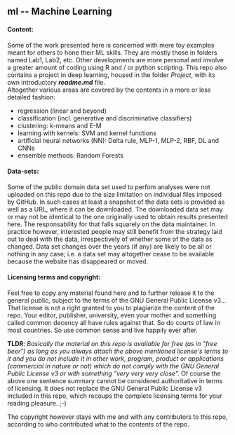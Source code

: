 ## ml -- Machine Learning

#### Content:
Some of the work presented here is concerned with mere toy examples meant for others to hone their ML skills. They are mostly those in folders named Lab1, Lab2, etc. Other developments are more personal and involve a greater amount of coding using R and / or python scripting. This repo also contains a project in deep learning, housed in the folder *Project*, with its own introductory ***readme.md*** file.  
Altogether various areas are covered by the contents in a more or less detailed fashion:
- regression (linear and beyond)
- classification (incl. generative and discriminative classifiers)
- clustering: k-means and E-M
- learning with kernels: SVM and kernel functions
- artificial neural networks (NN): Delta rule, MLP-1, MLP-2, RBF, DL and CNNs
- ensemble methods: Random Forests

#### Data-sets:
Some of the public domain data set used to perfom analyses were not uploaded on this repo due to the size limitation on individual files imposed by GitHub. In such cases at least a snapshot of the data sets is provided as well as a URL, where it can be downloaded. The downloaded data set may or may not be identical to the one originally used to obtain results presented here. The responsability for that falls squarely on the data maintainer. In practice however, interested people may still benefit from the strategy laid out to deal with the data, irrespectively of whether some of the data as changed. Data set changes over the years (if any) are likely to be all or nothing in any case; i.e. a data set may altogether cease to be available because the website has disappeared or moved.

#### Licensing terms and copyright:
Feel free to copy any material found here and to further release it to the general public, subject to the terms of the GNU General Public License v3... That license is not a right granted to you to plagiarize the content of the repo. Your editor, publisher, university, even your mother and something called common decency all have rules against that. So do courts of law in most countries. So use common sense and live happily ever after.

**TLDR**: *Basically the material on this repo is available for free (as in "free beer") as long as you always attach the above mentioned license's terms to it and you do not include it in other work, program, product or applications (commercial in nature or not) which do not comply with the GNU General Public License v3 or with something "very very very close".*
Of course the above one sentence summary cannot be considered authoritative in terms of licensing. It does not replace the GNU General Public License v3 included in this repo, which recoups the complete licensing terms for your reading pleasure. ;-)

The copyright however stays with me and with any contributors to this repo, according to who contributed what to the contents of the repo.

